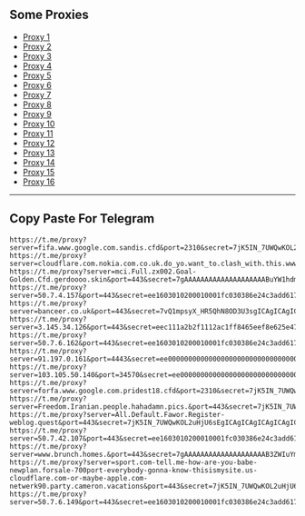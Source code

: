 Some Proxies
---
- [Proxy 1](https://t.me/proxy?server=fifa.www.google.com.sandis.cfd&port=2310&secret=7jK5IN_7UWQwKOL2uHjU6sEgICAgICAgICAgICAgICA)
- [Proxy 2](https://t.me/proxy?server=cloudflare.com.nokia.com.co.uk.do_yo.want_to.clash_with.this.www.microsoft.com.there_is_no.place_like.localhost.www.bing.com.count_with_me.cyou.com.now_sudo.rm_rf.ddns.net.we_are_here.again_to_fight.everyone.i_am.the_internet.speci.amir.homaairline.tech.&port=443&secret=7jK5IN_7UWQwKOL2uHjU6sEgICAgICAgICAgICAgICA)
- [Proxy 3](https://t.me/proxy?server=mci.Full.zx002.Goal-Golden.Cfd.gerdoooo.skin&port=443&secret=7gAAAAAAAAAAAAAAAAAAAABuYW1hdmEuaXI)
- [Proxy 4](https://t.me/proxy?server=50.7.4.157&port=443&secret=ee1603010200010001fc030386e24c3add6170706c652e636f6d)
- [Proxy 5](https://t.me/proxy?server=banceer.co.uk&port=443&secret=7vQ1mpsyX_HR5QhN8OD3U3sgICAgICAgICAgICAgICA)
- [Proxy 6](https://t.me/proxy?server=3.145.34.126&port=443&secret=eec111a2b2f1112ac1ff8465eef8e625e47777772e6879756a6e62682e636f2e756b)
- [Proxy 7](https://t.me/proxy?server=50.7.6.162&port=443&secret=ee1603010200010001fc030386e24c3add6170706c652e636f6d)
- [Proxy 8](https://t.me/proxy?server=91.197.0.161&port=4443&secret=ee000000000000000000000000000000006d61696c2e676f6f6c652e746f6b686d65)
- [Proxy 9](https://t.me/proxy?server=103.105.50.140&port=34570&secret=ee000000000000000000000000000000006d79736f6e2e64756f6c696e676f2e636f6d)
- [Proxy 10](https://t.me/proxy?server=forfa.www.google.com.pridest18.cfd&port=2310&secret=7jK5IN_7UWQwKOL2uHjU6sEgICAgICAgICAgICAgICA)
- [Proxy 11](https://t.me/proxy?server=Freedom.Iranian.people.hahadamn.pics.&port=443&secret=7jK5IN_7UWQwKOL2uHjU6sEgICAgICAgICAgICAgICA)
- [Proxy 12](https://t.me/proxy?server=All.Default.Fawor.Register-weblog.quest&port=443&secret=7jK5IN_7UWQwKOL2uHjU6sEgICAgICAgICAgICAgICAg)
- [Proxy 13](https://t.me/proxy?server=50.7.42.107&port=443&secret=ee1603010200010001fc030386e24c3add6170706c652e636f6d)
- [Proxy 14](https://t.me/proxy?server=www.brunch.homes.&port=443&secret=7gAAAAAAAAAAAAAAAAAAAAB3ZWIuYmFsZS5pbw%3D%3D)
- [Proxy 15](https://t.me/proxy?server=sport.com-tell.me-how-are-you-babe-newplan.forsale-700port-everybody-gonna-know-thisismysite.us-cloudflare.com-or-maybe-apple.com-netwerk90.party.cameron.vacations&port=443&secret=7jK5IN_7UWQwKOL2uHjU6sEgICAgICAgICAgICAgICA)
- [Proxy 16](https://t.me/proxy?server=50.7.6.149&port=443&secret=ee1603010200010001fc030386e24c3add6170706c652e636f6d)
---
Copy Paste For Telegram
---
```
https://t.me/proxy?server=fifa.www.google.com.sandis.cfd&port=2310&secret=7jK5IN_7UWQwKOL2uHjU6sEgICAgICAgICAgICAgICA
https://t.me/proxy?server=cloudflare.com.nokia.com.co.uk.do_yo.want_to.clash_with.this.www.microsoft.com.there_is_no.place_like.localhost.www.bing.com.count_with_me.cyou.com.now_sudo.rm_rf.ddns.net.we_are_here.again_to_fight.everyone.i_am.the_internet.speci.amir.homaairline.tech.&port=443&secret=7jK5IN_7UWQwKOL2uHjU6sEgICAgICAgICAgICAgICA
https://t.me/proxy?server=mci.Full.zx002.Goal-Golden.Cfd.gerdoooo.skin&port=443&secret=7gAAAAAAAAAAAAAAAAAAAABuYW1hdmEuaXI
https://t.me/proxy?server=50.7.4.157&port=443&secret=ee1603010200010001fc030386e24c3add6170706c652e636f6d
https://t.me/proxy?server=banceer.co.uk&port=443&secret=7vQ1mpsyX_HR5QhN8OD3U3sgICAgICAgICAgICAgICA
https://t.me/proxy?server=3.145.34.126&port=443&secret=eec111a2b2f1112ac1ff8465eef8e625e47777772e6879756a6e62682e636f2e756b
https://t.me/proxy?server=50.7.6.162&port=443&secret=ee1603010200010001fc030386e24c3add6170706c652e636f6d
https://t.me/proxy?server=91.197.0.161&port=4443&secret=ee000000000000000000000000000000006d61696c2e676f6f6c652e746f6b686d65
https://t.me/proxy?server=103.105.50.140&port=34570&secret=ee000000000000000000000000000000006d79736f6e2e64756f6c696e676f2e636f6d
https://t.me/proxy?server=forfa.www.google.com.pridest18.cfd&port=2310&secret=7jK5IN_7UWQwKOL2uHjU6sEgICAgICAgICAgICAgICA
https://t.me/proxy?server=Freedom.Iranian.people.hahadamn.pics.&port=443&secret=7jK5IN_7UWQwKOL2uHjU6sEgICAgICAgICAgICAgICA
https://t.me/proxy?server=All.Default.Fawor.Register-weblog.quest&port=443&secret=7jK5IN_7UWQwKOL2uHjU6sEgICAgICAgICAgICAgICAg
https://t.me/proxy?server=50.7.42.107&port=443&secret=ee1603010200010001fc030386e24c3add6170706c652e636f6d
https://t.me/proxy?server=www.brunch.homes.&port=443&secret=7gAAAAAAAAAAAAAAAAAAAAB3ZWIuYmFsZS5pbw%3D%3D
https://t.me/proxy?server=sport.com-tell.me-how-are-you-babe-newplan.forsale-700port-everybody-gonna-know-thisismysite.us-cloudflare.com-or-maybe-apple.com-netwerk90.party.cameron.vacations&port=443&secret=7jK5IN_7UWQwKOL2uHjU6sEgICAgICAgICAgICAgICA
https://t.me/proxy?server=50.7.6.149&port=443&secret=ee1603010200010001fc030386e24c3add6170706c652e636f6d
```